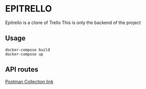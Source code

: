 # EPITRELLO
 Epitrello is a clone of Trello
 This is only the backend of the project

## Usage
 ```
 docker-compose build
 docker-compose up
 ```
 
## API routes
 [Postman Collection link](https://www.getpostman.com/collections/31127ebce4f5c3a525bb)
